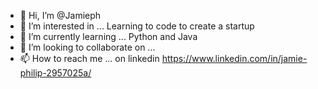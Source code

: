 - 👋 Hi, I’m @Jamieph
- 👀 I’m interested in ... Learning to code to create a startup
- 🌱 I’m currently learning ... Python and Java
- 💞️ I’m looking to collaborate on ...
- 📫 How to reach me ... on linkedin https://www.linkedin.com/in/jamie-philip-2957025a/

<!---
Jamieph/Jamieph is a ✨ special ✨ repository because its `README.md` (this file) appears on your GitHub profile.
You can click the Preview link to take a look at your changes.
--->
